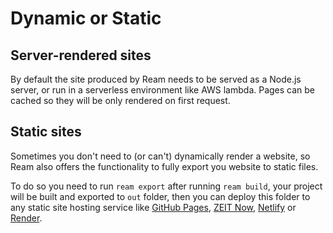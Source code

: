 # Dynamic or Static

## Server-rendered sites

By default the site produced by Ream needs to be served as a Node.js server, or run in a serverless environment like AWS lambda. Pages can be cached so they will be only rendered on first request.

## Static sites

Sometimes you don't need to (or can't) dynamically render a website, so Ream also offers the functionality to fully export you website to static files.

To do so you need to run `ream export` after running `ream build`, your project will be built and exported to `out` folder, then you can deploy this folder to any static site hosting service like [GitHub Pages](https://pages.github.com), [ZEIT Now](https://zeit.co), [Netlify](https://netlify.com) or [Render](https://render.com).
